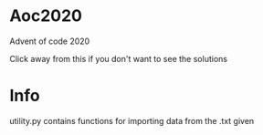 # Aoc2020
Advent of code 2020

Click away from this if you don't want to see the solutions

# Info
utility.py contains functions for importing data from the .txt given
